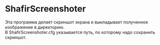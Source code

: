 # ShafirScreenshoter  
  
Эта программа делает скриншот экрана и выкладывает полученное изображение в директорию.  
В ShafirScreenshoter.cfg указывается путь, по которому надо сохранить скриншот.  
